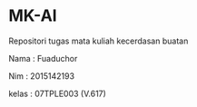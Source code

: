 # MK-AI
Repositori tugas mata kuliah kecerdasan buatan

Nama : Fuaduchor

Nim  : 2015142193

kelas : 07TPLE003 (V.617)
